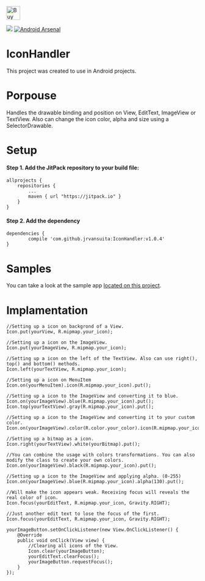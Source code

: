 
 <a href='https://ko-fi.com/A406JCM' target='_blank'><img height='36' style='border:0px;height:36px;' src='https://az743702.vo.msecnd.net/cdn/kofi4.png?v=f' border='0' alt='Buy Me a Coffee at ko-fi.com' /></a>


[![](https://jitpack.io/v/jrvansuita/IconHandler.svg)](https://jitpack.io/#jrvansuita/IconHandler)
[![Android Arsenal](https://img.shields.io/badge/Android%20Arsenal-IconHandler-green.svg?style=true)](https://android-arsenal.com/details/1/4525)

# IconHandler
This project was created to use in Android projects.

# Porpouse
Handles the drawable binding and position on View, EditText, ImageView or TextView. Also can change the icon color, alpha and size using a SelectorDrawable. 


# Setup

#### Step 1. Add the JitPack repository to your build file:

    allprojects {
		repositories {
			...
			maven { url "https://jitpack.io" }
		}
	}

#### Step 2. Add the dependency

    dependencies {
	        compile 'com.github.jrvansuita:IconHandler:v1.0.4'
	}

# Samples
 You can take a look at the sample app [located on this project](/app/).


# Implamentation

    //Setting up a icon on backgrond of a View.
    Icon.put(yourView, R.mipmap.your_icon);

    //Setting up a icon on the ImageView.
    Icon.put(yourImageView, R.mipmap.your_icon);

    //Setting up a icon on the left of the TextView. Also can use right(), top() and bottom() methods.
    Icon.left(yourTextView, R.mipmap.your_icon);

    //Setting up a icon on MenuItem
    Icon.on(yourMenuItem).icon(R.mipmap.your_icon).put();

    //Setting up a icon to the ImageView and converting it to blue.
    Icon.on(yourImageView).blue(R.mipmap.your_icon).put();
    Icon.top(yourTextView).gray(R.mipmap.your_icon).put();

    //Setting up a icon to the ImageView and converting it to your custom color.
    Icon.on(yourImageView).color(R.color.your_color).icon(R.mipmap.your_icon).put();
    
    //Setting up a bitmap as a icon.
    Icon.right(yourTextView).white(yourBitmap).put();

    //You can combine the usage with colors transformations. You can also modify the class to create your own colors.
    Icon.on(yourImageView).black(R.mipmap.your_icon).put();

    //Setting up a icon to the ImageView and applying alpha. (0-255)
    Icon.on(yourImageView).blue(R.mipmap.your_icon).alpha(130).put();

    //Will make the icon appears weak. Receiving focus will reveals the real color of icon.
    Icon.focus(yourEditText, R.mipmap.your_icon, Gravity.RIGHT);

    //Just another edit text to lose the focus of the first.
    Icon.focus(yourEditText, R.mipmap.your_icon, Gravity.RIGHT);

    yourImageButton.setOnClickListener(new View.OnClickListener() {
        @Override
        public void onClick(View view) {
            //Clearing all icons of the View.
            Icon.clear(yourImageButton);
            yourEditText.clearFocus();
            yourImageButton.requestFocus();
        }
    });
